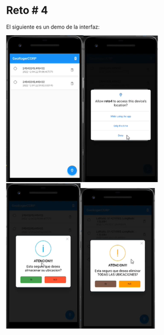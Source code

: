# Reto # 4

El siguiente es un demo de la interfaz:

<img src="https://github.com/AriMangata/Reto4/blob/main/1.png" width="208" /><img src="https://github.com/AriMangata/Reto4/blob/main/2.png" width="200" /><img src="https://github.com/AriMangata/Reto4/blob/main/3.png" width="200" /><img src="https://github.com/AriMangata/Reto4/blob/main/4.png" width="200" />
